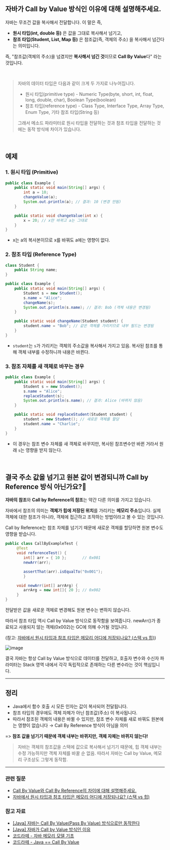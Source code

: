 ## 자바가 Call by Value 방식인 이유에 대해 설명해주세요.
자바는 무조건 값을 복사해서 전달합니다. 이 말은 즉,

- **원시 타입(int, double 등)** 은 값을 그대로 복사해서 넘기고,
- **참조 타입(Student, List, Map 등)** 은 참조값(즉, 객체의 주소) 을 복사해서 넘긴다는 의미입니다.

즉, "참조값(객체의 주소)을 넘겼지만 **복사해서 넘긴 것**이므로 **Call By Value**다" 라는 것입니다.

<br>

> 자바의 데이터 타입은 다음과 같이 크게 두 가지로 나누어집니다.
>
> - 원시 타입(primitive type) - Numeric Type(byte, short, int, float, long, double, char), Boolean Type(boolean)
> - 참조 타입(reference type) - Class Type, Interface Type, Array Type, Enum Type, 기타 참조 타입(String 등)
>
> 그래서 메소드 파라미터로 원시 타입을 전달하는 것과 참조 타입을 전달하는 것에는 동작 방식에 차이가 있습니다.

<br>

## 예제
### 1. 원시 타입 (Primitive)
```java
public class Example {
    public static void main(String[] args) {
        int a = 10;
        changeValue(a);
        System.out.println(a); // 결과: 10 (변경 안됨)
    }

    public static void changeValue(int x) {
        x = 20; // x만 바뀌고 a는 그대로
    }
}
```
- x는 a의 복사본이므로 x를 바꿔도 a에는 영향이 없다.

### 2. 참조 타입 (Reference Type)
```java
class Student {
    public String name;
}

public class Example {
    public static void main(String[] args) {
        Student s = new Student();
        s.name = "Alice";
        changeName(s);
        System.out.println(s.name); // 결과: Bob (객체 내용은 변경됨)
    }

    public static void changeName(Student student) {
        student.name = "Bob"; // 같은 객체를 가리키므로 내부 필드는 변경됨
    }
}
```
- `student`는 `s`가 가리키는 객체의 주소값을 복사해서 가지고 있음. 복사된 참조를 통해 객체 내부를 수정하니까 내용은 바뀐다.

### 3. 참조 자체를 새 객체로 바꾸는 경우
```java
public class Example {
    public static void main(String[] args) {
        Student s = new Student();
        s.name = "Alice";
        replaceStudent(s);
        System.out.println(s.name); // 결과: Alice (바뀌지 않음)
    }

    public static void replaceStudent(Student student) {
        student = new Student(); // 새로운 객체를 할당
        student.name = "Charlie";
    }
}
```
- 이 경우는 참조 변수 자체를 새 객체로 바꾸지만, 복사된 참조변수만 바뀐 거라서 원래 `s`는 영향을 받지 않는다.

<br>

## 결국 주소 값을 넘기고 원본 값이 변경되니까 Call by Reference 방식 아닌가요?🤔
**자바의 참조**와 **Call by Reference의 참조**는 약간 다른 의미를 가지고 있습니다.

자바에서 참조의 의미는 **객체가 힙에 저장된 위치**를 가리키는 **메모리 주소**입니다.
실제 객체에 대한 참조가 아니라, 객체에 접근하고 조작하는 방법이라고 볼 수 있는 것입니다. 

Call by Reference는 참조 자체를 넘기기 때문에 새로운 객체를 할당하면 원본 변수도 영향을 받습니다.

```java
public class CallByExampleTest {
     @Test
     void referenceTest() {
        int[] arr = { 10 };       // 0x001
        newArr(arr);

        assertThat(arr).isEqualTo("0x001");
        }

     void newArr(int[] arrArg) {
        arrArg = new int[]{ 20 }; // 0x002
     }
}

```
전달받은 값을 새로운 객체로 변경해도 원본 변수는 변하지 않습니다. 

따라서 참조 타입 역시 Call by Value 방식으로 동작함을 보여줍니다.
newArr()가 종료되고 사용되지 않는 객체(0x002)는 GC에 의해 수거될 것입니다.

(참고: [자바에서 원시 타입과 참조 타입은 메모리 어디에 저장되나요? (스택 vs 힙)](삽입예정))

![image](https://github.com/user-attachments/assets/961e9532-51b5-4c03-be89-6294b94ed707)

결국 자바는 항상 Call by Value 방식으로 데이터를 전달하고, 호출자 변수와 수신자 파라미터는 Stack 영역 내에서 각각 독립적으로 존재하는 다른 변수라는 것이 핵심입니다.

---

## 정리
- Java에서 함수 호출 시 모든 인자는 값이 복사되어 전달됩니다.
- 참조 타입의 경우에도 객체 자체가 아닌 참조값(주소) 이 복사됩니다.
- 따라서 참조된 객체의 내용은 바뀔 수 있지만, 참조 변수 자체를 새로 바꿔도 원본에는 영향이 없습니다 → Call By Reference 방식이 아님을 의미

=> **참조 값을 넘기기 때문에 객체 내부는 바뀌지만, 객체 자체는 바뀌지 않는다!**

> 자바는 객체의 참조값을 스택에 값으로 복사해서 넘기기 때문에, 힙 객체 내부는 수정 가능하지만 객체 자체를 바꿀 순 없음.
> 따라서 자바는 Call by Value, 메모리 구조상도 그렇게 동작함.

---

### 관련 질문
- [Call By Value와 Call By Reference의 차이에 대해 설명해주세요.](https://github.com/kyungjinleelee/tech-interview/blob/main/cs/%EA%B8%B0%ED%83%80/Call%20By%20Value%EC%99%80%20Call%20By%20Reference%EC%9D%98%20%EC%B0%A8%EC%9D%B4%EC%97%90%20%EB%8C%80%ED%95%B4%20%EC%84%A4%EB%AA%85%ED%95%B4%EC%A3%BC%EC%84%B8%EC%9A%94.md)
- [자바에서 원시 타입과 참조 타입은 메모리 어디에 저장되나요? (스택 vs 힙)](삽입예정)

### 참고 자료
- [[Java] 자바는 Call By Value(Pass By Value) 방식으로만 동작한다](https://mangkyu.tistory.com/322)
- [[Java] 자바가 Call by Value 방식인 이유](https://dev-coco.tistory.com/189)
- [코드라떼 - 자바 메모리 모델 기초](https://www.codelatte.io/courses/java_programming_basic/IGO4YNAECLV8MSVF)
- [코드라떼 - Java == Call By Value](https://www.codelatte.io/courses/java_programming_basic/R842DJSB0BTCRLKM)
